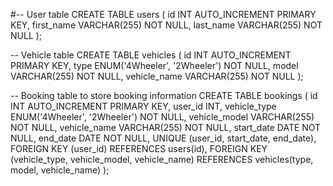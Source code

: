 #-- User table 
CREATE TABLE users (
  id INT AUTO_INCREMENT PRIMARY KEY,
  first_name VARCHAR(255) NOT NULL,
  last_name VARCHAR(255) NOT NULL
);

-- Vehicle table
CREATE TABLE vehicles (
  id INT AUTO_INCREMENT PRIMARY KEY,
  type ENUM('4Wheeler', '2Wheeler') NOT NULL,
  model VARCHAR(255) NOT NULL,
  vehicle_name VARCHAR(255) NOT NULL
);

-- Booking table to store booking information
CREATE TABLE bookings (
  id INT AUTO_INCREMENT PRIMARY KEY,
  user_id INT,
  vehicle_type ENUM('4Wheeler', '2Wheeler') NOT NULL,
  vehicle_model VARCHAR(255) NOT NULL,
  vehicle_name VARCHAR(255) NOT NULL,
  start_date DATE NOT NULL,
  end_date DATE NOT NULL,
  UNIQUE (user_id, start_date, end_date),
  FOREIGN KEY (user_id) REFERENCES users(id),
  FOREIGN KEY (vehicle_type, vehicle_model, vehicle_name) REFERENCES vehicles(type, model, vehicle_name)
);
